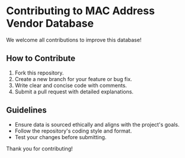 # Contributing to MAC Address Vendor Database  

We welcome all contributions to improve this database!  

## How to Contribute  

1. Fork this repository.
2. Create a new branch for your feature or bug fix.
3. Write clear and concise code with comments.
4. Submit a pull request with detailed explanations.

## Guidelines  

- Ensure data is sourced ethically and aligns with the project's goals.
- Follow the repository's coding style and format.
- Test your changes before submitting.

Thank you for contributing!
